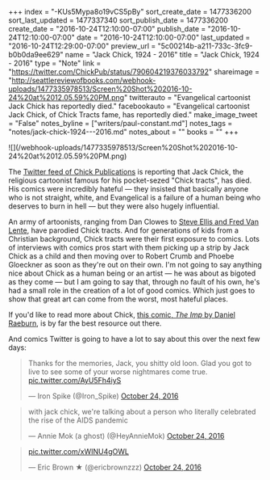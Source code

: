 +++
index = "-KUs5Mypa8o19vCS5pBy"
sort_create_date = 1477336200
sort_last_updated = 1477337340
sort_publish_date = 1477336200
create_date = "2016-10-24T12:10:00-07:00"
publish_date = "2016-10-24T12:10:00-07:00"
date = "2016-10-24T12:10:00-07:00"
last_updated = "2016-10-24T12:29:00-07:00"
preview_url = "5c00214b-a211-733c-3fc9-b0b0da9ee629"
name = "Jack Chick, 1924 - 2016"
title = "Jack Chick, 1924 - 2016"
type = "Note"
link = "https://twitter.com/ChickPub/status/790604219376033792"
shareimage = "http://seattlereviewofbooks.com/webhook-uploads/1477335978513/Screen%20Shot%202016-10-24%20at%2012.05.59%20PM.png"
twitterauto = "Evangelical cartoonist Jack Chick has reportedly died."
facebookauto = "Evangelical cartoonist Jack Chick, of Chick Tracts fame, has reportedly died."
make_image_tweet = "False"
notes_byline = ["writers/paul-constant.md"]
notes_tags = "notes/jack-chick-1924---2016.md"
notes_about = ""
books = ""
+++
<p class="image-left">![](/webhook-uploads/1477335978513/Screen%20Shot%202016-10-24%20at%2012.05.59%20PM.png)</p>

The [Twitter feed of Chick Publications](https://twitter.com/ChickPub/status/790604219376033792) is reporting that Jack Chick, the religious cartoonist famous for his pocket-sezed "Chick tracts", has died. His comics were incredibly hateful — they insisted that basically anyone who is not straight, white, and Evangelical is a failure of a human being who deserves to burn in hell — but they were also hugely influential. 

An army of artoonists, ranging from Dan Clowes to [Steve Ellis and Fred Van Lente](http://www.fredvanlente.com/cthulhutract/), have parodied Chick tracts. And for generations of kids from a Christian background, Chick tracts were their first exposure to comics. Lots of interviews with comics pros start with them picking up a strip by Jack Chick as a child and then moving over to Robert Crumb and Phoebe Gloeckner as soon as they're out on their own. I'm not going to say anything nice about Chick as a human being or an artist — he was about as bigoted as they come — but I am going to say that, through no fault of his own, he's had a small role in the creation of a lot of good comics. Which just goes to show that great art can come from the worst, most hateful places.

If you'd like to read more about Chick, [this comic, *The Imp* by Daniel Raeburn](http://danielraeburn.com/The_Imp,_by_Daniel_Raeburn_files/Imp_JTC.pdf), is by far the best resource out there.

And comics Twitter is going to have a lot to say about this over the next few days:

<blockquote class="twitter-tweet" data-conversation="none" data-lang="en"><p lang="en" dir="ltr">Thanks for the memories, Jack, you shitty old loon. Glad you got to live to see some of your worse nightmares come true. <a href="https://t.co/AyU5Fh4iyS">pic.twitter.com/AyU5Fh4iyS</a></p>&mdash; Iron Spike (@Iron_Spike) <a href="https://twitter.com/Iron_Spike/status/790633063965274112">October 24, 2016</a></blockquote>

<blockquote class="twitter-tweet" data-lang="en"><p lang="en" dir="ltr">with jack chick, we&#39;re talking about a person who literally celebrated the rise of the AIDS pandemic</p>&mdash; Annie Mok (a ghost) (@HeyAnnieMok) <a href="https://twitter.com/HeyAnnieMok/status/790632610519216128">October 24, 2016</a></blockquote>

<blockquote class="twitter-tweet" data-conversation="none" data-lang="en"><p lang="und" dir="ltr"><a href="https://t.co/xWINU4gOWL">pic.twitter.com/xWINU4gOWL</a></p>&mdash; Eric Brown ★ (@ericbrownzzz) <a href="https://twitter.com/ericbrownzzz/status/790633942252658689">October 24, 2016</a></blockquote>

